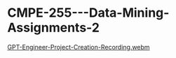 # CMPE-255---Data-Mining-Assignments-2 

[GPT-Engineer-Project-Creation-Recording.webm](https://github.com/omkarnagarkar55/CMPE-255---Data-Mining-Assignments/assets/60735358/8447d410-3c0a-44c1-b02f-92f1fdbe7352)
